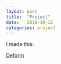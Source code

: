 ```yaml
---
layout: post
title:  "Project"
date:   2019-10-12 
categories: project
---
```


I made this:

[Deform](https://github.com/keenanwoodall/deform)